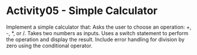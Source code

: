 # Activity05 - Simple Calculator

Implement a simple calculator that:
Asks the user to choose an operation: +, -, *, or /.
Takes two numbers as inputs.
Uses a switch statement to perform the operation and display the result.
Include error handling for division by zero using the conditional operator.
